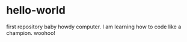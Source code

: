 # hello-world
first repository baby
howdy computer. I am learning how to code like a champion. woohoo!
